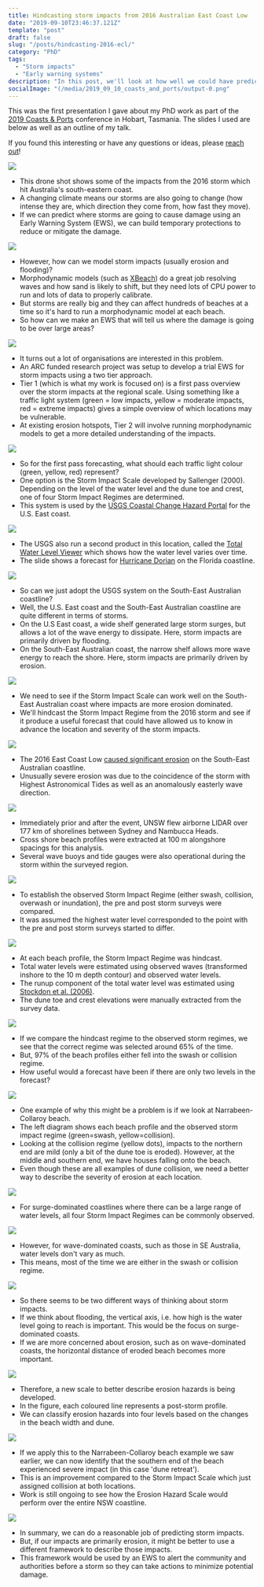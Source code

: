 ```yaml
---
title: Hindcasting storm impacts from 2016 Australian East Coast Low
date: "2019-09-10T23:46:37.121Z"
template: "post"
draft: false
slug: "/posts/hindcasting-2016-ecl/"
category: "PhD"
tags:
  - "Storm impacts"
  - "Early warning systems"
description: "In this post, we'll look at how well we could have predicted the impacts from the June 2016 storm which hit the South-Eastern Australian coastline, and what this means for Early Warnings Systems."
socialImage: "(/media/2019_09_10_coasts_and_ports/output-0.png"
---
```


This was the first presentation I gave about my PhD work as part of the [2019 Coasts & Ports](https://coastsandports2019.com.au/) conference in Hobart, Tasmania. The slides I used are below as well as an outline of my talk.

If you found this interesting or have any questions or ideas, please [reach out](chris@leaman.io)! 

![](/media/2019_09_10_coasts_and_ports/output-0.gif)
- This drone shot shows some of the impacts from the 2016 storm which hit Australia's south-eastern coast.
- A changing climate means our storms are also going to change (how intense they are, which direction they come from, how fast they move).
- If we can predict where storms are going to cause damage using an Early Warning System (EWS), we can build temporary protections to reduce or mitigate the damage.

![](/media/2019_09_10_coasts_and_ports/output-1.gif)
- However, how can we model storm impacts (usually erosion and flooding)?
- Morphodynamic models (such as [XBeach](https://oss.deltares.nl/web/xbeach/)) do a great job resolving waves and how sand is likely to shift, but they need lots of CPU power to run and lots of data to properly calibrate.
- But storms are really big and they can affect hundreds of beaches at a time so it's hard to run a morphodynamic model at each beach.
- So how can we make an EWS that will tell us where the damage is going to be over large areas?

![](/media/2019_09_10_coasts_and_ports/output-2.png)
- It turns out a lot of organisations are interested in this problem.
- An ARC funded research project was setup to develop a trial EWS for storm impacts using a two tier approach.
- Tier 1 (which is what my work is focused on) is a first pass overview over the storm impacts at the regional scale. Using something like a traffic light system (green = low impacts, yellow = moderate impacts, red = extreme impacts) gives a simple overview of which locations may be vulnerable.
- At existing erosion hotspots, Tier 2 will involve running morphodynamic models to get a more detailed understanding of the impacts.

![](/media/2019_09_10_coasts_and_ports/output-3.png)
- So for the first pass forecasting, what should each traffic light colour (green, yellow, red) represent?
- One option is the Storm Impact Scale developed by Sallenger (2000). Depending on the level of the water level and the dune toe and crest, one of four Storm Impact Regimes are determined.
- This system is used by the [USGS Coastal Change Hazard Portal](https://marine.usgs.gov/coastalchangehazardsportal/) for the U.S. East coast.

![](/media/2019_09_10_coasts_and_ports/output-4.gif)
- The USGS also run a second product in this location, called the [Total Water Level Viewer](https://coastal.er.usgs.gov/hurricanes/research/twlviewer/) which shows how the water level varies over time.
- The slide shows a forecast for [Hurricane Dorian](https://twitter.com/i/events/1167460137071607808?lang=en) on the Florida coastline.

![](/media/2019_09_10_coasts_and_ports/output-5.gif)
- So can we just adopt the USGS system on the South-East Australian coastline?
- Well, the U.S. East coast and the South-East Australian coastline are quite different in terms of storms.
- On the U.S East coast, a wide shelf generated large storm surges, but allows a lot of the wave energy to dissipate. Here, storm impacts are primarily driven by flooding.
- On the South-East Australian coast, the narrow shelf allows more wave energy to reach the shore. Here, storm impacts are primarily driven by erosion.

![](/media/2019_09_10_coasts_and_ports/output-6.png)
- We need to see if the Storm Impact Scale can work well on the South-East Australian coast where impacts are more erosion dominated.
- We'll hindcast the Storm Impact Regime from the 2016 storm and see if it produce a useful forecast that could have allowed us to know in advance the location and severity of the storm impacts.

![](/media/2019_09_10_coasts_and_ports/output-7.png)
- The 2016 East Coast Low [caused significant erosion](https://www.smh.com.au/environment/weather/sydney-storm-erosion-swallows-50-metres-of-collaroy-narrabeen-beaches-20160607-gpd2ob.html) on the South-East Australian coastline.
- Unusually severe erosion was due to the coincidence of the storm with Highest Astronomical Tides as well as an anomalously easterly wave direction.

![](/media/2019_09_10_coasts_and_ports/output-8.png)
- Immediately prior and after the event, UNSW flew airborne LIDAR over 177 km of shorelines between Sydney and Nambucca Heads.
- Cross shore beach profiles were extracted at 100 m alongshore spacings for this analysis.
- Several wave buoys and tide gauges were also operational during the storm within the surveyed region.

![](/media/2019_09_10_coasts_and_ports/output-9.png)
- To establish the observed Storm Impact Regime (either swash, collision, overwash or inundation), the pre and post storm surveys were compared.
- It was assumed the highest water level corresponded to the point with the pre and post storm surveys started to differ.

![](/media/2019_09_10_coasts_and_ports/output-10.png)
- At each beach profile, the Storm Impact Regime was hindcast.
- Total water levels were estimated using observed waves (transformed inshore to the 10 m depth contour) and observed water levels.
- The runup component of the total water level was estimated using [Stockdon et al. (2006)]( https://www.sciencedirect.com/science/article/pii/S0378383906000044).
- The dune toe and crest elevations were manually extracted from the survey data.

![](/media/2019_09_10_coasts_and_ports/output-11.png)
- If we compare the hindcast regime to the observed storm regimes, we see that the correct regime was selected around 65% of the time.
- But, 97% of the beach profiles either fell into the swash or collision regime. 
- How useful would a forecast have been if there are only two levels in the forecast?

![](/media/2019_09_10_coasts_and_ports/output-12.png)
- One example of why this might be a problem is if we look at Narrabeen-Collaroy beach.
- The left diagram shows each beach profile and the observed storm impact regime (green=swash, yellow=collision).
- Looking at the collision regime (yellow dots), impacts to the northern end are mild (only a bit of the dune toe is eroded). However, at the middle and southern end, we have houses falling onto the beach.
- Even though these are all examples of dune collision, we need a better way to describe the severity of erosion at each location. 

![](/media/2019_09_10_coasts_and_ports/output-13.png)
- For surge-dominated coastlines where there can be a large range of water levels, all four Storm Impact Regimes can be commonly observed.

![](/media/2019_09_10_coasts_and_ports/output-14.png)
- However, for wave-dominated coasts, such as those in SE Australia, water levels don't vary as much.
- This means, most of the time we are either in the swash or collision regime.

![](/media/2019_09_10_coasts_and_ports/output-16.png)
- So there seems to be two different ways of thinking about storm impacts.
- If we think about flooding, the vertical axis, i.e. how high is the water level going to reach is important. This would be the focus on surge-dominated coasts.
- If we are more concerned about erosion, such as on wave-dominated coasts, the horizontal distance of eroded beach becomes more important.

![](/media/2019_09_10_coasts_and_ports/output-17.png)
- Therefore, a new scale to better describe erosion hazards is being developed.
- In the figure, each coloured line represents a post-storm profile.
- We can classify erosion hazards into four levels based on the changes in the beach width and dune.

![](/media/2019_09_10_coasts_and_ports/output-18.png)
- If we apply this to the Narrabeen-Collaroy beach example we saw earlier, we can now identify that the southern end of the beach experienced severe impact (in this case 'dune retreat').
- This is an improvement compared to the Storm Impact Scale which just assigned collision at both locations.
- Work is still ongoing to see how the Erosion Hazard Scale would perform over the entire NSW coastline.

![](/media/2019_09_10_coasts_and_ports/output-19.png)
- In summary, we can do a reasonable job of predicting storm impacts.
- But, if our impacts are primarily erosion, it might be better to use a different framework to describe those impacts.
- This framework would be used by an EWS to alert the community and authorities before a storm so they can take actions to minimize potential damage.
